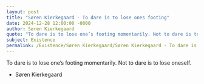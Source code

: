 ```yaml
---
layout: post
title: "Søren Kierkegaard - To dare is to lose ones footing"
date: 2024-12-28 12:00:00 -0000
author: Søren Kierkegaard
quote: "To dare is to lose one’s footing momentarily. Not to dare is to lose oneself."
subject: Existence
permalink: /Existence/Søren Kierkegaard/Søren Kierkegaard - To dare is to lose ones footing
---
```


To dare is to lose one’s footing momentarily. Not to dare is to lose oneself.

- Søren Kierkegaard
